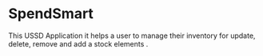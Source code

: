 # SpendSmart
This USSD Application it helps a user to manage their inventory for update, delete, remove and add a stock elements .
